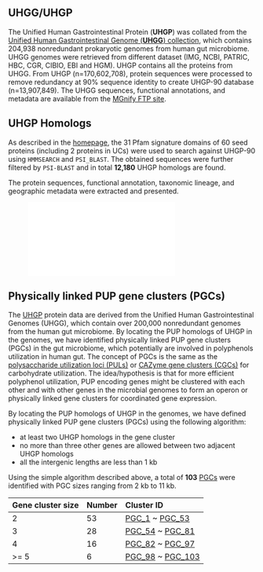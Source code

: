 ## UHGG/UHGP

The Unified Human Gastrointestinal Protein (**UHGP**) was collated from the [Unified Human Gastrointestinal Genome (**UHGG**) collection](https://www.nature.com/articles/s41587-020-0603-3), which contains 204,938 nonredundant prokaryotic genomes from human gut microbiome. UHGG genomes were retrieved from different dataset (IMG, NCBI, PATRIC, HBC, CGR, CIBIO, EBI and HGM). UHGP contains all the proteins from UHGG. From UHGP (n=170,602,708), protein sequences were processed to remove redundancy at 90% sequence identity to create UHGP-90 database (n=13,907,849). The UHGG sequences, functional annotations, and metadata are available from the [MGnify FTP site](http://ftp.ebi.ac.uk/pub/databases/metagenomics/mgnify_genomes/).

## UHGP Homologs

As described in the [homepage](http://bcb.unl.edu/dbpup/), the 31 Pfam signature domains of 60 seed proteins (including 2 proteins in UCs) were used to search against UHGP-90 using `HMMSEARCH` and `PSI_BLAST`. The obtained sequences were further filtered by `PSI-BLAST` and in total **12,180** UHGP homologs are found. 

The protein sequences, functional annotation, taxonomic lineage, and geographic metadata were extracted and presented.

<figure class="fit">
    <embed type="image/svg+xml" src="./static/images/text_content/figures/UHGP_count.svg" />
</figure>

## Physically linked PUP gene clusters (PGCs)

The [UHGP](https://www.nature.com/articles/s41587-020-0603-3) protein data are derived from the Unified Human Gastrointestinal Genomes (UHGG), which contain over 200,000 nonredundant genomes from the human gut microbiome. By locating the PUP homologs of UHGP in the genomes, we have identified physically linked PUP gene clusters (PGCs) in the gut microbiome, which potentially are involved in polyphenols utilization in human gut. The concept of PGCs is the same as the [polysaccharide utilization loci (PULs)](https://pubmed.ncbi.nlm.nih.gov/28138099/) or [CAZyme gene clusters (CGCs)](https://academic.oup.com/nar/article/46/W1/W95/4996582) for carbohydrate utilization. The idea/hypothesis is that for more efficient polyphenol utilization, PUP encoding genes might be clustered with each other and with other genes in the microbial genomes to form an operon or physically linked gene clusters for coordinated gene expression. 

By locating the PUP homologs of UHGP in the genomes, we have defined physically linked PUP gene clusters (PGCs) using the following algorithm:

- at least two UHGP homologs in the gene cluster
- no more than three other genes are allowed between two adjacent UHGP homologs
- all the intergenic lengths are less than 1 kb

Using the simple algorithm described above, a total of **103** [PGCs](./uhgp/Cluster) were identified with PGC sizes ranging from 2 kb to 11 kb.


| Gene cluster size | Number | Cluster ID                                                   |
| :---------------- | :----- | :----------------------------------------------------------- |
| 2                 | 53     | [PGC_1](http://bcb.unl.edu/dbpup/cluster/PGC_1) ~ [PGC_53](http://bcb.unl.edu/dbpup/cluster/PGC_53) |
| 3                 | 28     | [PGC_54](http://bcb.unl.edu/dbpup/cluster/PGC_54) ~ [PGC_81](http://bcb.unl.edu/dbpup/cluster/PGC_81) |
| 4                 | 16     | [PGC_82](http://bcb.unl.edu/dbpup/cluster/PGC_82) ~ [PGC_97](http://bcb.unl.edu/dbpup/cluster/PGC_97) |
| >= 5              | 6      | [PGC_98](http://bcb.unl.edu/dbpup/cluster/PGC_98) ~ [PGC_103](http://bcb.unl.edu/dbpup/cluster/PGC_103) |







